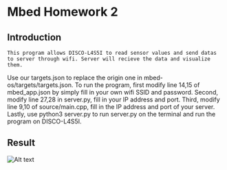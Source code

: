 # Mbed Homework 2

## Introduction  
    This program allows DISCO-L4S5I to read sensor values and send datas to server through wifi. Server will recieve the data and visualize them.
Use our targets.json to replace the origin one in mbed-os/targets/targets.json.
To run the program, first modify line 14,15 of mbed_app.json by simply fill in your own wifi SSID and password. 
Second, modify line 27,28 in server.py, fill in your IP address and port. 
Third, modify line 9,10 of source/main.cpp, fill in the IP address and port of your server. 
Lastly, use python3 server.py to run server.py on the terminal and run the program on DISCO-L4S5I.



## Result
<img src="https://i.imgur.com/uozoyLA.png" alt="Alt text" title="Optional title">
